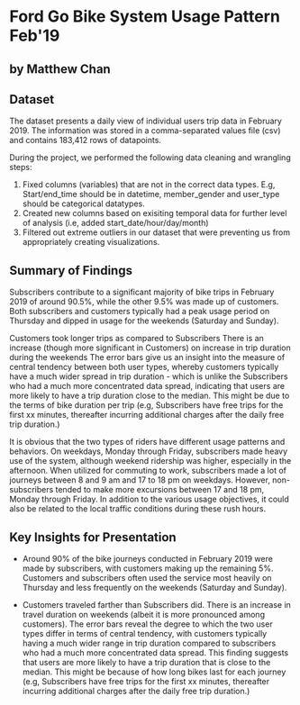# Ford Go Bike System Usage Pattern Feb'19
## by Matthew Chan


## Dataset

The dataset presents a daily view of individual users trip data in February 2019. The information was stored in a comma-separated values file (csv) and contains 183,412 rows of datapoints.

During the project, we performed the following data cleaning and wrangling steps:

1. Fixed columns (variables) that are not in the correct data types. E.g, Start/end_time should be in datetime, member_gender and user_type should be categorical datatypes.
2. Created new columns based on exisiting temporal data for further level of analysis (i.e, added start_date/hour/day/month)
3. Filtered out extreme outliers in our dataset that were preventing us from appropriately creating visualizations.


## Summary of Findings

Subscribers contribute to a significant majority of bike trips in February 2019 of around 90.5%, while the other 9.5% was made up of customers. Both subscribers and customers typically had a peak usage period on Thursday and dipped in usage for the weekends (Saturday and Sunday).

Customers took longer trips as compared to Subscribers There is an increase (though more significant in Customers) on increase in trip duration during the weekends The error bars give us an insight into the measure of central tendency between both user types, whereby customers typically have a much wider spread in trip duration - which is unlike the Subscribers who had a much more concentrated data spread, indicating that users are more likely to have a trip duration close to the median. This might be due to the terms of bike duration per trip (e.g, Subscribers have free trips for the first xx minutes, thereafter incurring additional charges after the daily free trip duration.)

It is obvious that the two types of riders have different usage patterns and behaviors. On weekdays, Monday through Friday, subscribers made heavy use of the system, although weekend ridership was higher, especially in the afternoon. When utilized for commuting to work, subscribers made a lot of journeys between 8 and 9 am and 17 to 18 pm on weekdays. However, non-subscribers tended to make more excursions between 17 and 18 pm, Monday through Friday. In addition to the various usage objectives, it could also be related to the local traffic conditions during these rush hours.

## Key Insights for Presentation

- Around 90% of the bike journeys conducted in February 2019 were made by subscribers, with customers making up the remaining 5%. Customers and subscribers often used the service most heavily on Thursday and less frequently on the weekends (Saturday and Sunday).

- Customers traveled farther than Subscribers did. There is an increase in travel duration on weekends (albeit it is more pronounced among customers). The error bars reveal the degree to which the two user types differ in terms of central tendency, with customers typically having a much wider range in trip duration compared to subscribers who had a much more concentrated data spread. This finding suggests that users are more likely to have a trip duration that is close to the median. This might be because of how long bikes last for each journey (e.g, Subscribers have free trips for the first xx minutes, thereafter incurring additional charges after the daily free trip duration.)
